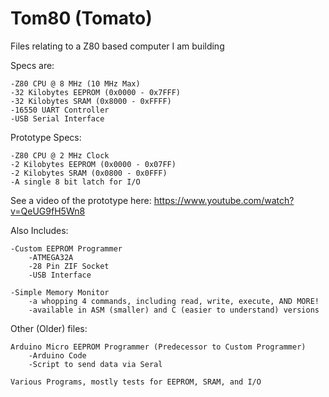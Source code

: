 # Tom80 (Tomato)

Files relating to a Z80 based computer I am building

Specs are:

	-Z80 CPU @ 8 MHz (10 MHz Max)
	-32 Kilobytes EEPROM (0x0000 - 0x7FFF)
	-32 Kilobytes SRAM (0x8000 - 0xFFFF)
	-16550 UART Controller
	-USB Serial Interface
	
Prototype Specs:

	-Z80 CPU @ 2 MHz Clock
	-2 Kilobytes EEPROM (0x0000 - 0x07FF)
	-2 Kilobytes SRAM (0x0800 - 0x0FFF)
	-A single 8 bit latch for I/O

See a video of the prototype here:
https://www.youtube.com/watch?v=QeUG9fH5Wn8

Also Includes:

	-Custom EEPROM Programmer
		-ATMEGA32A
		-28 Pin ZIF Socket
		-USB Interface
		
	-Simple Memory Monitor
		-a whopping 4 commands, including read, write, execute, AND MORE!
		-available in ASM (smaller) and C (easier to understand) versions

Other (Older) files:

	Arduino Micro EEPROM Programmer (Predecessor to Custom Programmer)
		-Arduino Code
		-Script to send data via Seral
	
	Various Programs, mostly tests for EEPROM, SRAM, and I/O
